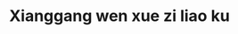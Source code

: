 ---
objectid: '11'
title: Xianggang wen xue zi liao ku
alternatetitle: 香港文學資料庫
external_url: https://hklit.lib.cuhk.edu.hk
category: Recommended Subject Guides, Bibliographies, and Translations
institution: Chinese University of Hong Kong
description: Hong Kong Literature Database is the first database on Hong Kong literature.
  It has been in use for more than two decades since its launched on 15 June 2000.
  As at June 2024, the database consists of nearly 670,000 records, including more
  than 200 Hong Kong journals and literary supplement of 20 Hong Kong early newspapers.
layout: resource
---
